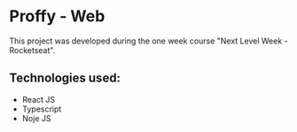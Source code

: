 # Proffy - Web

This project was developed during the one week course "Next Level Week - Rocketseat".


## Technologies used:

- React JS
- Typescript
- Noje JS
